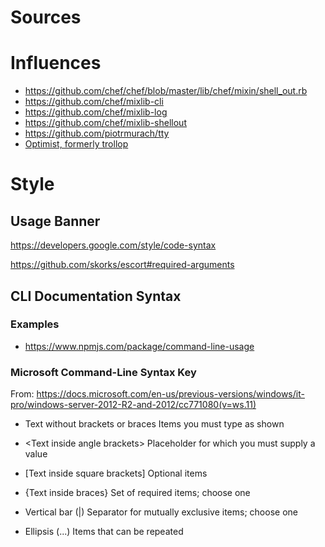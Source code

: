 
# Sources

# Influences

- <https://github.com/chef/chef/blob/master/lib/chef/mixin/shell_out.rb>
- <https://github.com/chef/mixlib-cli>
- <https://github.com/chef/mixlib-log>
- <https://github.com/chef/mixlib-shellout>
- <https://github.com/piotrmurach/tty>
- [Optimist, formerly trollop](https://github.com/ManageIQ/optimist)

# Style

## Usage Banner

<https://developers.google.com/style/code-syntax>

<https://github.com/skorks/escort#required-arguments>

## CLI Documentation Syntax

### Examples

- <https://www.npmjs.com/package/command-line-usage>

### Microsoft Command-Line Syntax Key

From: <https://docs.microsoft.com/en-us/previous-versions/windows/it-pro/windows-server-2012-R2-and-2012/cc771080(v=ws.11)>

- Text without brackets or braces
  Items you must type as shown

- \<Text inside angle brackets\>
  Placeholder for which you must supply a value

- \[Text inside square brackets\]
  Optional items

- \{Text inside braces\}
  Set of required items; choose one

- Vertical bar (|)
  Separator for mutually exclusive items; choose one

- Ellipsis (...)
  Items that can be repeated
